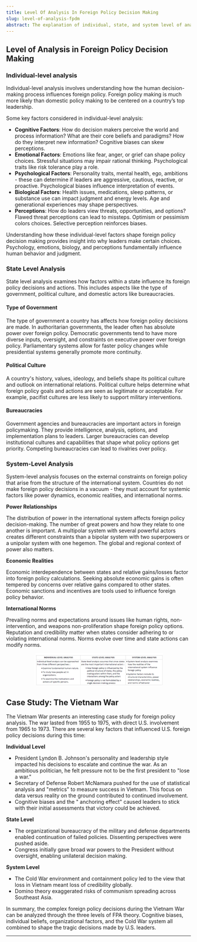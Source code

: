 ```yaml
---
title: Level Of Analysis In Foreign Policy Decision Making
slug: level-of-analysis-fpdm
abstract: The explanation of individual, state, and system level of analysis in foreign policy decision making.
---
```


## Level of Analysis in Foreign Policy Decision Making

### Individual-level analysis

Individual-level analysis involves understanding how the human decision-making process influences foreign policy. Foreign policy making is much more likely than domestic policy making to be centered on a country’s top leadership.

Some key factors considered in individual-level analysis:

- **Cognitive Factors**: How do decision makers perceive the world and process information? What are their core beliefs and paradigms? How do they interpret new information? Cognitive biases can skew perceptions.
- **Emotional Factors**: Emotions like fear, anger, or grief can shape policy choices. Stressful situations may impair rational thinking. Psychological traits like risk tolerance play a role.
- **Psychological Factors**: Personality traits, mental health, ego, ambitions - these can determine if leaders are aggressive, cautious, reactive, or proactive. Psychological biases influence interpretation of events.
- **Biological Factors**: Health issues, medications, sleep patterns, or substance use can impact judgment and energy levels. Age and generational experiences may shape perspectives.
- **Perceptions**: How do leaders view threats, opportunities, and options? Flawed threat perceptions can lead to missteps. Optimism or pessimism colors choices. Selective perception reinforces biases.

Understanding how these individual-level factors shape foreign policy decision making provides insight into why leaders make certain choices. Psychology, emotions, biology, and perceptions fundamentally influence human behavior and judgment.

### State Level Analysis

State level analysis examines how factors within a state influence its foreign policy decisions and actions. This includes aspects like the type of government, political culture, and domestic actors like bureaucracies.

#### Type of Government

The type of government a country has affects how foreign policy decisions are made. In authoritarian governments, the leader often has absolute power over foreign policy. Democratic governments tend to have more diverse inputs, oversight, and constraints on executive power over foreign policy. Parliamentary systems allow for faster policy changes while presidential systems generally promote more continuity.

#### Political Culture

A country's history, values, ideology, and beliefs shape its political culture and outlook on international relations. Political culture helps determine what foreign policy goals and actions are seen as legitimate or acceptable. For example, pacifist cultures are less likely to support military interventions.

#### Bureaucracies

Government agencies and bureaucracies are important actors in foreign policymaking. They provide intelligence, analysis, options, and implementation plans to leaders. Larger bureaucracies can develop institutional cultures and capabilities that shape what policy options get priority. Competing bureaucracies can lead to rivalries over policy.

### System-Level Analysis

System-level analysis focuses on the external constraints on foreign policy that arise from the structure of the international system. Countries do not make foreign policy decisions in a vacuum - they must account for systemic factors like power dynamics, economic realities, and international norms.

**Power Relationships**

The distribution of power in the international system affects foreign policy decision-making. The number of great powers and how they relate to one another is important. A multipolar system with several powerful actors creates different constraints than a bipolar system with two superpowers or a unipolar system with one hegemon. The global and regional context of power also matters.

**Economic Realities**

Economic interdependence between states and relative gains/losses factor into foreign policy calculations. Seeking absolute economic gains is often tempered by concerns over relative gains compared to other states. Economic sanctions and incentives are tools used to influence foreign policy behavior.

**International Norms**

Prevailing norms and expectations around issues like human rights, non-intervention, and weapons non-proliferation shape foreign policy options. Reputation and credibility matter when states consider adhering to or violating international norms. Norms evolve over time and state actions can modify norms.

<center> <img src="static\modules\levels of analysis.png " alt="" width="70%" /> </center>

## Case Study: The Vietnam War

The Vietnam War presents an interesting case study for foreign policy analysis. The war lasted from 1955 to 1975, with direct U.S. involvement from 1965 to 1973. There are several key factors that influenced U.S. foreign policy decisions during this time:

**Individual Level**

- President Lyndon B. Johnson's personality and leadership style impacted his decisions to escalate and continue the war. As an ambitious politician, he felt pressure not to be the first president to "lose a war."
- Secretary of Defense Robert McNamara pushed for the use of statistical analysis and "metrics" to measure success in Vietnam. This focus on data versus reality on the ground contributed to continued involvement.
- Cognitive biases and the " anchoring effect" caused leaders to stick with their initial assessments that victory could be achieved.

**State Level**

- The organizational bureaucracy of the military and defense departments enabled continuation of failed policies. Dissenting perspectives were pushed aside.
- Congress initially gave broad war powers to the President without oversight, enabling unilateral decision making.

**System Level**

- The Cold War environment and containment policy led to the view that loss in Vietnam meant loss of credibility globally.
- Domino theory exaggerated risks of communism spreading across Southeast Asia.

In summary, the complex foreign policy decisions during the Vietnam War can be analyzed through the three levels of FPA theory. Cognitive biases, individual beliefs, organizational factors, and the Cold War system all combined to shape the tragic decisions made by U.S. leaders.

---